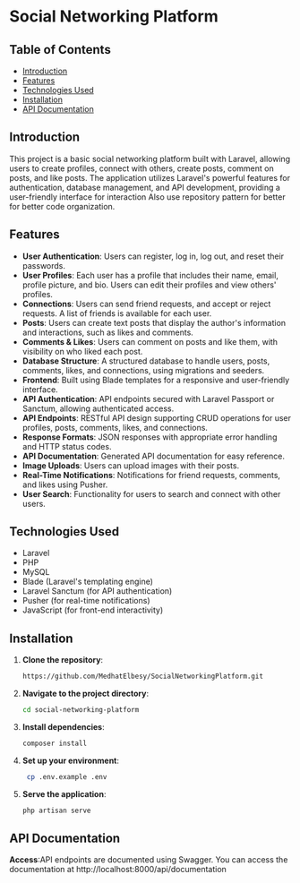 # Social Networking Platform

## Table of Contents
- [Introduction](#introduction)
- [Features](#features)
- [Technologies Used](#technologies-used)
- [Installation](#installation)
- [API Documentation](#api-documentation)


## Introduction

This project is a basic social networking platform built with Laravel, allowing users to create profiles, connect with others, create posts, comment on posts, and like posts. The application utilizes Laravel's powerful features for authentication, database management, and API development, providing a user-friendly interface for interaction Also use repository pattern for better for better code organization.

## Features

- **User Authentication**: Users can register, log in, log out, and reset their passwords.
- **User Profiles**: Each user has a profile that includes their name, email, profile picture, and bio. Users can edit their profiles and view others' profiles.
- **Connections**: Users can send friend requests, and accept or reject requests. A list of friends is available for each user.
- **Posts**: Users can create text posts that display the author's information and interactions, such as likes and comments.
- **Comments & Likes**: Users can comment on posts and like them, with visibility on who liked each post.
- **Database Structure**: A structured database to handle users, posts, comments, likes, and connections, using migrations and seeders.
- **Frontend**: Built using Blade templates for a responsive and user-friendly interface.
- **API Authentication**: API endpoints secured with Laravel Passport or Sanctum, allowing authenticated access.
- **API Endpoints**: RESTful API design supporting CRUD operations for user profiles, posts, comments, likes, and connections.
- **Response Formats**: JSON responses with appropriate error handling and HTTP status codes.
- **API Documentation**: Generated API documentation for easy reference.
- **Image Uploads**: Users can upload images with their posts.
- **Real-Time Notifications**: Notifications for friend requests, comments, and likes using Pusher.
- **User Search**: Functionality for users to search and connect with other users.

## Technologies Used

- Laravel
- PHP
- MySQL
- Blade (Laravel's templating engine)
- Laravel Sanctum (for API authentication)
- Pusher (for real-time notifications)
- JavaScript  (for front-end interactivity)

## Installation

1. **Clone the repository**:
   ```bash
   https://github.com/MedhatElbesy/SocialNetworkingPlatform.git
2. **Navigate to the project directory**:
    ```bash
    cd social-networking-platform

3. **Install dependencies**:
    ```bash
    composer install


4. **Set up your environment**:
   ```bash
    cp .env.example .env

5. **Serve the application**:
     ```bash
     php artisan serve

## API Documentation
**Access**:API endpoints are documented using Swagger. You can access the documentation at http://localhost:8000/api/documentation

